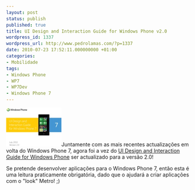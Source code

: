 ```yaml
---
layout: post
status: publish
published: true
title: UI Design and Interaction Guide for Windows Phone v2.0
wordpress_id: 1337
wordpress_url: http://www.pedrolamas.com/?p=1337
date: 2010-07-23 17:52:11.000000000 +01:00
categories:
- Mobilidade
tags:
- Windows Phone
- WP7
- WP7Dev
- Windows Phone 7
---
```

[![](wp-content/uploads/2010/07/UI-Design-and-Interaction-Guide-for-Windows-Phone-v2.0.jpg "UI Design and Interaction Guide for Windows Phone v2.0")](http://go.microsoft.com/fwlink/?LinkID=183218)Juntamente com as mais recentes actualizações em volta do Windows Phone 7, agora foi a vez do [UI Design and Interaction Guide for Windows Phone](http://go.microsoft.com/fwlink/?LinkID=183218) ser actualizado para a versão 2.0!

Se pretende desenvolver aplicações para o Windows Phone 7, então esta é uma leitura praticamente obrigatória, dado que o ajudará a criar aplicações com o "look" Metro! ;)
